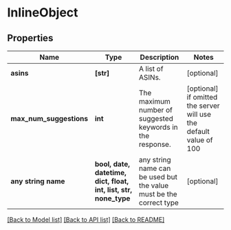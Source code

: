 # InlineObject


## Properties
Name | Type | Description | Notes
------------ | ------------- | ------------- | -------------
**asins** | **[str]** | A list of ASINs. | [optional] 
**max_num_suggestions** | **int** | The maximum number of suggested keywords in the response. | [optional]  if omitted the server will use the default value of 100
**any string name** | **bool, date, datetime, dict, float, int, list, str, none_type** | any string name can be used but the value must be the correct type | [optional]

[[Back to Model list]](../README.md#documentation-for-models) [[Back to API list]](../README.md#documentation-for-api-endpoints) [[Back to README]](../README.md)


